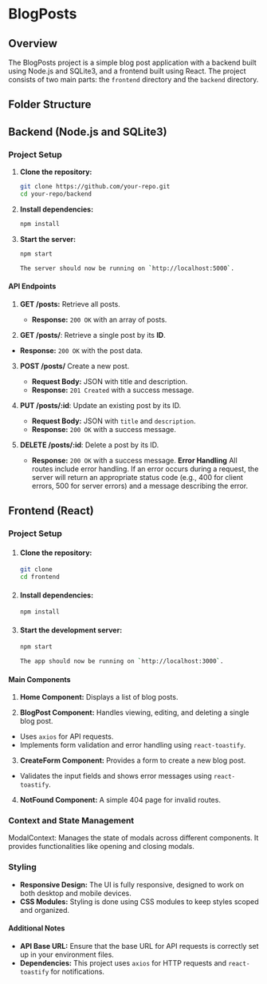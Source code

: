 # BlogPosts

## Overview

The BlogPosts project is a simple blog post application with a backend built using Node.js and SQLite3, and a frontend built using React. The project consists of two main parts: the `frontend` directory and the `backend` directory.

## Folder Structure

## Backend (Node.js and SQLite3)

### Project Setup

1. **Clone the repository:**
   ```bash
   git clone https://github.com/your-repo.git
   cd your-repo/backend
   ```
2. **Install dependencies:**
    ```bash
    npm install
    ```
3. **Start the server:**
    ```bash
    npm start

    The server should now be running on `http://localhost:5000`.
    ```
#### API Endpoints
1. **GET /posts:** Retrieve all posts.

    - **Response:** `200 OK` with an array of posts.
2. **GET /posts/**: Retrieve a single post by its **ID**.

- **Response:** `200 OK` with the post data.
3. **POST /posts/** Create a new post.

    - **Request Body:** JSON with title and description.
    - **Response:** `201 Created` with a success message.
4. **PUT /posts/:id**: Update an existing post by its ID.

    - **Request Body:** JSON with `title` and `description`.
    - **Response:** `200 OK` with a success message.
5. **DELETE /posts/:id**: Delete a post by its ID.

    - **Response:** `200 OK` with a success message.
**Error Handling**
All routes include error handling. If an error occurs during a request, the server will return an appropriate status code (e.g., 400 for client errors, 500 for server errors) and a message describing the error.

## Frontend (React)
### Project Setup
1. #### Clone the repository:
    ```bash
    git clone
    cd frontend
    ```
2. #### Install dependencies:
    ```bash
    npm install
    ```
3. #### Start the development server:
    ```bash
    npm start

    The app should now be running on `http://localhost:3000`.
    ```
#### Main Components
1. **Home Component:** Displays a list of blog posts.

2. **BlogPost Component:** Handles viewing, editing, and deleting a single blog post.

- Uses `axios` for API requests.
- Implements form validation and error handling using `react-toastify`.
3. **CreateForm Component:** Provides a form to create a new blog post.

- Validates the input fields and shows error messages using `react-toastify`.
4. **NotFound Component:** A simple 404 page for invalid routes.

### Context and State Management
ModalContext: Manages the state of modals across different components. It provides functionalities like opening and closing modals.
### Styling
- **Responsive Design:** The UI is fully responsive, designed to work on both desktop and mobile devices.
- **CSS Modules:** Styling is done using CSS modules to keep styles scoped and organized.
#### Additional Notes
- **API Base URL:** Ensure that the base URL for API requests is correctly set up in your environment files.
- **Dependencies:** This project uses `axios` for HTTP requests and `react-toastify` for notifications.